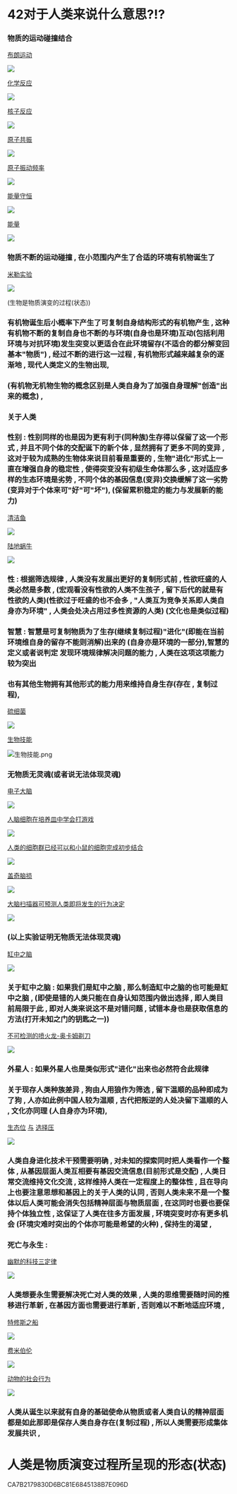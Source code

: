 # 42对于人类来说什么意思?!?

### 物质的运动碰撞结合


[布朗运动](https://www.zhihu.com/topic/20054691/intro)

![](image/布朗运动.png)


[化学反应](https://baike.baidu.com/item/%E5%8C%96%E5%AD%A6%E5%8F%8D%E5%BA%94/926372)

![](image/化学反应.png)


[核子反应](https://baike.baidu.com/item/%E6%A0%B8%E5%8F%8D%E5%BA%94/822469#:~:text=%E6%A0%B8%E5%8F%8D%E5%BA%94%EF%BC%88nuclear%20reaction%EF%BC%89%EF%BC%8C%E6%98%AF%E6%8C%87%20%E5%8E%9F%E5%AD%90%E6%A0%B8%20%E4%B8%8E%E5%8E%9F%E5%AD%90%E6%A0%B8%EF%BC%8C%E6%88%96%E8%80%85%E5%8E%9F%E5%AD%90%E6%A0%B8%E4%B8%8E%E5%90%84%E7%A7%8D%E7%B2%92%E5%AD%90%EF%BC%88%E5%A6%82%20%E8%B4%A8%E5%AD%90,%EF%BC%8C%20%E4%B8%AD%E5%AD%90%20%EF%BC%8C%20%E5%85%89%E5%AD%90%20%E6%88%96%E9%AB%98%E8%83%BD%E7%94%B5%E5%AD%90%EF%BC%89%E4%B9%8B%E9%97%B4%E7%9A%84%E7%9B%B8%E4%BA%92%E4%BD%9C%E7%94%A8%E5%BC%95%E8%B5%B7%E7%9A%84%E5%90%84%E7%A7%8D%E5%8F%98%E5%8C%96%E3%80%82)

![](image/核子反应.png)


[原子共振](https://zhuanlan.zhihu.com/p/120407692)

![](image/原子共振.png)


[原子振动频率](https://baike.baidu.com/item/%E5%8E%9F%E5%AD%90%E6%8C%AF%E5%8A%A8%E9%A2%91%E7%8E%87/12717976)

![](image/原子震动.png)


[能量守恒](https://baijiahao.baidu.com/s?id=1650710162219134601)

![](image/能量守恒.png)


[能量](https://baike.baidu.com/item/%E8%83%BD%E9%87%8F/13016314)

![](image/能量.png)


### 物质不断的运动碰撞 , 在小范围内产生了合适的环境有机物诞生了


[米勒实验](https://baike.baidu.com/item/%E7%B1%B3%E5%8B%92%E5%AE%9E%E9%AA%8C/1966928)

![](image/米勒实验.png)


(生物是物质演变的过程(状态))


### 有机物诞生后小概率下产生了可复制自身结构形式的有机物产生 , 这种有机物不断的复制自身也不断的与环境(自身也是环境)互动(包括利用环境与对抗环境)发生突变以更适合在此环境留存(不适合的都分解变回基本"物质") , 经过不断的进行这一过程 , 有机物形式越来越复杂的逐渐地 , 现代人类定义的生物出现,

### (有机物无机物生物的概念区别是人类自身为了加强自身理解"创造"出来的概念) , 


### 关于人类


### 性别 : 性别同样的也是因为更有利于(同种族)生存得以保留了这一个形式 , 并且不同个体的交配诞下的新个体 ,  显然拥有了更多不同的变异 , 这对于较为成熟的生物体来说目前看是重要的 , 生物"进化"形式上一直在增强自身的稳定性 , 使得突变没有初级生命体那么多 , 这对适应多样的生态环境是劣势 , 不同个体的基因信息(变异)交换缓解了这一劣势 (变异对于个体来可"好"可"坏"), (保留累积稳定的能力与发展新的能力)


[清洁鱼](https://baike.baidu.com/item/%E6%B8%85%E6%B4%81%E9%B1%BC/5289517)

![](image/清洁鱼.png)


[陆地蜗牛](https://baike.baidu.com/item/%E9%99%86%E5%9C%B0%E8%9C%97%E7%89%9B/13130069)

![](image/陆地蜗牛.png)


### 性 : 根据筛选规律 , 人类没有发展出更好的复制形式前 , 性欲旺盛的人类必然是多数 , (宏观看没有性欲的人类不生孩子 , 留下后代的就是有性欲的人类)(性欲过于旺盛的也不会多 , "人类互为竞争关系即人类自身亦为环境" , 人类会处决占用过多性资源的人类)     (文化也是类似过程)


### 智慧 : 智慧是可复制物质为了生存(继续复制过程)"进化"(即能在当前环境维自身的留存不能则消解)出来的 (自身亦是环境的一部分),智慧的定义或者说判定 发现环境规律解决问题的能力 , 人类在这项这项能力较为突出 


### 也有其他生物拥有其他形式的能力用来维持自身生存(存在 , 复制过程),


[硫细菌](https://baike.baidu.com/item/%E7%A1%AB%E7%BB%86%E8%8F%8C/2885263)

![](image/硫细菌.png)


[生物技能](https://new.qq.com/rain/a/20210816A0EXDB00)

![生物技能.png](image/生物技能.png)


### 无物质无灵魂(或者说无法体现灵魂)


[电子大脑](https://www.ithome.com/0/260/104.htm)

![](image/电子大脑.png)


[人脑细胞在培养皿中学会打游戏](https://www.ithome.com/0/593/257.htm)

![](image/盘中大脑.png)


[人类的细胞群已经可以和小鼠的细胞完成初步结合](https://m.ithome.com/html/647882.htm)

![](image/细胞群.png)


[盖奇脑损](https://www.jianshu.com/p/2fd101a184e6)

![](image/盖奇脑损.png)


[大脑扫描器可预测人类即将发生的行为决定](https://news.sciencenet.cn/htmlpaper/20084151419292111856.html)

![](image/大脑扫描.png)


### (以上实验证明无物质无法体现灵魂)

[缸中之脑](https://baike.baidu.com/item/%E7%BC%B8%E4%B8%AD%E4%B9%8B%E8%84%91/6185744)

![](image/缸中之脑.png)


### 关于缸中之脑 : 如果我们是缸中之脑 , 那么制造缸中之脑的也可能是缸中之脑 , (即使是错的人类只能在自身认知范围内做出选择 , 即人类目前局限于此 , 即对人类来说这不是对错问题 , 试错本身也是获取信息的方法(打开未知之门的钥匙之一))


[不可检测的喷火龙-奥卡姆剃刀](https://zhuanlan.zhihu.com/p/130009023)

![](image/不可检测的喷火龙-奥卡姆剃刀.png)


### 外星人 : 如果外星人也是类似形式"进化"出来也必然符合此规律


### 关于现存人类种族差异 , 狗由人用狼作为筛选 , 留下温顺的品种即成为了狗 , 人亦如此例中国人较为温顺 , 古代把叛逆的人处决留下温顺的人 , 文化亦同理 (人自身亦为环境),


[生态位](https://www.jianshu.com/p/3434000d751d)    [与](https://zhuanlan.zhihu.com/p/114027687)   [选择压](https://www2.jianshu.com/p/117d9f405528)

![](image/生态位与选择压.png)


### 人类自身进化技术干预需要明确 , 对未知的探索同时把人类看作一个整体 , 从基因层面人类互相要有基因交流信息(目前形式是交配) , 人类日常交流维持文化交流 , 这样维持人类在一定程度上的整体性 , 且在导向上也要注意思想和基因上的关于人类的认同 , 否则人类未来不是一个整体以后人类可能会消失包括精神层面与物质层面 , 在这同时也要也要保持个体独立性 , 这保证了人类在往多方面发展 , 环境突变时亦有更多机会 (环境灾难时突出的个体亦可能是希望的火种) , 保持生的渴望 , 


### 死亡与永生 : 

[幽默的科技三定律](https://zhuanlan.zhihu.com/p/25555303)

![](image/幽默的科技三定律.png)


### 人类想要永生需要解决死亡对人类的效果 , 人类的思维需要随时间的推移进行革新 , 在基因方面也需要进行革新 , 否则难以不断地适应环境 , 

[特修斯之船](https://baike.baidu.com/item/%E5%BF%92%E4%BF%AE%E6%96%AF%E4%B9%8B%E8%88%B9/19890027)

![](image/忒修斯之船.png)


[费米伯伦](https://baike.baidu.com/item/%E8%B4%B9%E7%B1%B3%E6%82%96%E8%AE%BA/10937023)

![](image/费米伯伦.png)


[动物的社会行为](https://zhidao.baidu.com/question/206592270.html)

![](image/动物的社会行为.png)


### 人类从诞生以来就有自身的基础使命从物质或者人类自认的精神层面都是如此那即是保存人类自身存在(复制过程) , 所以人类需要形成集体发展共识 , 

# 人类是物质演变过程所呈现的形态(状态)

CA7B2179830D6BC81E6845138B7E096D
